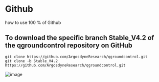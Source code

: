# Github
how to use 100 % of Github 


## To download the specific branch Stable_V4.2 of the qgroundcontrol repository on GitHub

    git clone https://github.com/ArgosdyneResearch/qgroundcontrol.git
    git clone -b Stable_V4.2 https://github.com/ArgosdyneResearch/qgroundcontrol.git

![image](https://github.com/UbaydullohML/Github/assets/75980506/1fe2f474-887a-4004-a673-4a89be8c65ce)
